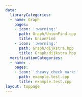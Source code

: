 ```yaml
---
data:
  libraryCategories:
  - name: Graph
    pages:
    - icon: ':warning:'
      path: Graph/UnionFind.cpp
      title: UnionFind
    - icon: ':warning:'
      path: Graph/dijkstra.hpp
      title: Graph/dijkstra.hpp
  verificationCategories:
  - name: .
    pages:
    - icon: ':heavy_check_mark:'
      path: example.test.cpp
      title: example.test.cpp
layout: toppage
---
```

